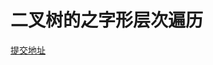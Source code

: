 # 二叉树的之字形层次遍历

[提交地址](https://www.nowcoder.com/practice/47e1687126fa461e8a3aff8632aa5559?tpId=117&&tqId=34935&rp=1&ru=/ta/job-code-high&qru=/ta/job-code-high/question-ranking)